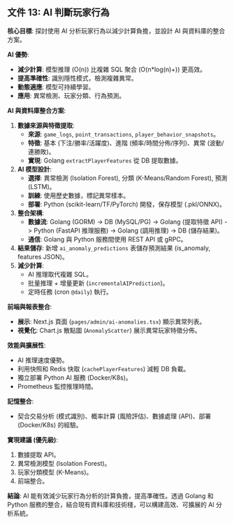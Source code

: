 ## 文件 13: AI 判斷玩家行為

**核心目標**: 探討使用 AI 分析玩家行為以減少計算負擔，並設計 AI 與資料庫的整合方案。

**AI 優勢**:
*   **減少計算**: 模型推理 (O(n)) 比複雜 SQL 聚合 (O(n*log(n)+)) 更高效。
*   **提高準確性**: 識別隱性模式，檢測複雜異常。
*   **動態適應**: 模型可持續學習。
*   **應用**: 異常檢測、玩家分類、行為預測。

**AI 與資料庫整合方案**:

1.  **數據來源與特徵提取**:
    *   **來源**: `game_logs`, `point_transactions`, `player_behavior_snapshots`。
    *   **特徵**: 基本 (下注/勝率/活躍度)、進階 (頻率/時間分佈/序列)、異常 (波動/連勝敗)。
    *   **實現**: Golang `extractPlayerFeatures` 從 DB 提取數據。
2.  **AI 模型設計**:
    *   **選擇**: 異常檢測 (Isolation Forest), 分類 (K-Means/Random Forest), 預測 (LSTM)。
    *   **訓練**: 使用歷史數據，標記異常樣本。
    *   **部署**: Python (scikit-learn/TF/PyTorch) 開發，保存模型 (.pkl/ONNX)。
3.  **整合架構**:
    *   **數據流**: Golang (GORM) -> DB (MySQL/PG) -> Golang (提取特徵 API) -> Python (FastAPI 推理服務) -> Golang (調用推理) -> DB (儲存結果)。
    *   **通信**: Golang 與 Python 服務間使用 REST API 或 gRPC。
4.  **結果儲存**: 新增 `ai_anomaly_predictions` 表儲存預測結果 (is_anomaly, features JSON)。
5.  **減少計算**: 
    *   AI 推理取代複雜 SQL。
    *   批量推理 + 增量更新 (`incrementalAIPrediction`)。
    *   定時任務 (cron `@daily`) 執行。

**前端與報表整合**:
*   **展示**: Next.js 頁面 (`pages/admin/ai-anomalies.tsx`) 顯示異常列表。
*   **視覺化**: Chart.js 散點圖 (`AnomalyScatter`) 展示異常玩家特徵分佈。

**效能與擴展性**:
*   AI 推理速度優勢。
*   利用快照和 Redis 快取 (`cachePlayerFeatures`) 減輕 DB 負載。
*   獨立部署 Python AI 服務 (Docker/K8s)。
*   Prometheus 監控推理時間。

**記憶整合**: 
*   契合交易分析 (模式識別)、概率計算 (風險評估)、數據處理 (API)、部署 (Docker/K8s) 的經驗。

**實現建議 (優先級)**:
1.  數據提取 API。
2.  異常檢測模型 (Isolation Forest)。
3.  玩家分類模型 (K-Means)。
4.  前端整合。

**結論**: AI 能有效減少玩家行為分析的計算負擔，提高準確性。透過 Golang 和 Python 服務的整合，結合現有資料庫和技術棧，可以構建高效、可擴展的 AI 分析系統。 